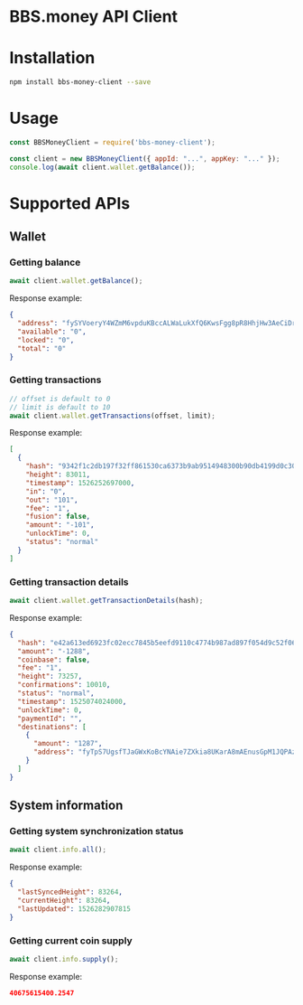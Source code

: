# BBS.money API Client

# Installation
```bash
npm install bbs-money-client --save
```

# Usage
```js
const BBSMoneyClient = require('bbs-money-client');

const client = new BBSMoneyClient({ appId: "...", appKey: "..." });
console.log(await client.wallet.getBalance());
```

# Supported APIs
## Wallet
### Getting balance
```js
await client.wallet.getBalance();
```
Response example:
```json
{
  "address": "fySYVoeryY4WZmM6vpduKBccALWaLukXfQ6KwsFgg8pR8HhjHw3AeCiDrXfqEPSYnkgbK74CRBat9YETn8qwj7aN23TMRqiTh",
  "available": "0",
  "locked": "0",
  "total": "0"
}
```

### Getting transactions
```js
// offset is default to 0
// limit is default to 10
await client.wallet.getTransactions(offset, limit);
```
Response example:
```json
[
  {
    "hash": "9342f1c2db197f32ff861530ca6373b9ab9514948300b90db4199d0c30036d74",
    "height": 83011,
    "timestamp": 1526252697000,
    "in": "0",
    "out": "101",
    "fee": "1",
    "fusion": false,
    "amount": "-101",
    "unlockTime": 0,
    "status": "normal"
  }
]
```

### Getting transaction details
```js
await client.wallet.getTransactionDetails(hash);
```
Response example:
```json
{
  "hash": "e42a613ed6923fc02ecc7845b5eefd9110c4774b987ad897f054d9c52f069cad",
  "amount": "-1288",
  "coinbase": false,
  "fee": "1",
  "height": 73257,
  "confirmations": 10010,
  "status": "normal",
  "timestamp": 1525074024000,
  "unlockTime": 0,
  "paymentId": "",
  "destinations": [
    {
      "amount": "1287",
      "address": "fyTpS7UgsfTJaGWxKoBcYNAie7ZXkia8UKarA8mAEnusGpM1JQPAzvFd6S8fpDR7WgEN9wTVL6vdBe3PjPmqafpm2PogvpQna"
    }
  ]
}
```

## System information
### Getting system synchronization status
```js
await client.info.all();
```
Response example:
```json
{
  "lastSyncedHeight": 83264,
  "currentHeight": 83264,
  "lastUpdated": 1526282907815
}
```

### Getting current coin supply
```js
await client.info.supply();
```
Response example:
```json
40675615400.2547
```